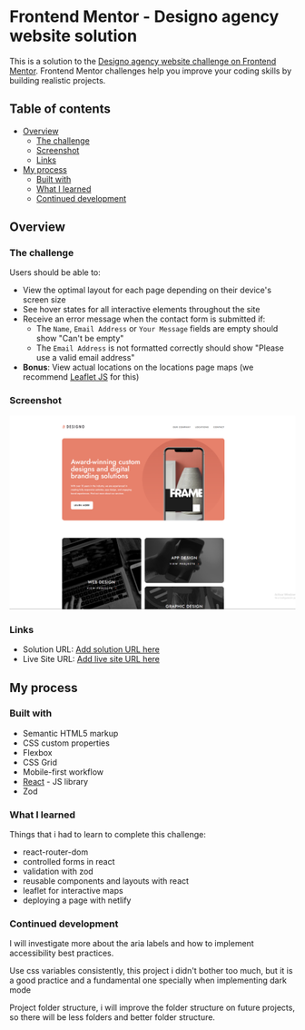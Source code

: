 # Frontend Mentor - Designo agency website solution

This is a solution to the [Designo agency website challenge on Frontend Mentor](https://www.frontendmentor.io/challenges/designo-multipage-website-G48K6rfUT). Frontend Mentor challenges help you improve your coding skills by building realistic projects.

## Table of contents

- [Overview](#overview)
  - [The challenge](#the-challenge)
  - [Screenshot](#screenshot)
  - [Links](#links)
- [My process](#my-process)
  - [Built with](#built-with)
  - [What I learned](#what-i-learned)
  - [Continued development](#continued-development)

## Overview

### The challenge

Users should be able to:

- View the optimal layout for each page depending on their device's screen size
- See hover states for all interactive elements throughout the site
- Receive an error message when the contact form is submitted if:
  - The `Name`, `Email Address` or `Your Message` fields are empty should show "Can't be empty"
  - The `Email Address` is not formatted correctly should show "Please use a valid email address"
- **Bonus**: View actual locations on the locations page maps (we recommend [Leaflet JS](https://leafletjs.com/) for this)

### Screenshot

![](./screenshot.png)

### Links

- Solution URL: [Add solution URL here]()
- Live Site URL: [Add live site URL here](https://jewebdev-designo.netlify.app)

## My process

### Built with

- Semantic HTML5 markup
- CSS custom properties
- Flexbox
- CSS Grid
- Mobile-first workflow
- [React](https://reactjs.org/) - JS library
- Zod

### What I learned

Things that i had to learn to complete this challenge:

- react-router-dom
- controlled forms in react
- validation with zod
- reusable components and layouts with react
- leaflet for interactive maps
- deploying a page with netlify

### Continued development

I will investigate more about the aria labels and how to implement accessibility best practices.

Use css variables consistently, this project i didn't bother too much, but it is a good practice and a fundamental one specially when implementing dark mode

Project folder structure, i will improve the folder structure on future projects, so there will be less folders and better folder structure.
